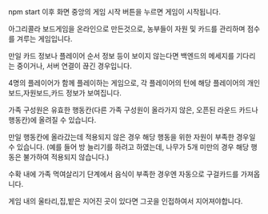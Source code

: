 npm start 이후 화면 중앙의 게임 시작 버튼을 누르면 게임이 시작됩니다.

아그리콜라 보드게임을 온라인으로 만든것으로, 농부들이 자원 및 카드를 관리하며 점수를 겨루는 게임입니다.

만일 카드 정보나 플레이어 순서 정보 등이 보이지 않는다면 백엔드의 메세지를 기다리는 중이거나, 서버 연결이 끊긴 경우입니다.

4명의 플레이어가 함께 플레이하는 게임으로, 각 플레이어의 턴에 해당 플레이어의 개인보드,자원보드,카드 정보가 보여집니다.

가족 구성원은 유효한 행동칸(다른 가족 구성원이 올라가지 않은, 오픈된 라운드 카드나 행동칸)에 올려질 수 있습니다.

만일 행동칸에 올라갔는데 적용되지 않은 경우 해당 행동을 위한 자원이 부족한 경우일 수 있습니다.
(예를 들어 방 늘리기를 하려고 하였는데, 나무가 5개 미만의 경우 해당 행동은 불가하여 적용되지 않습니다.)

수확 내에 가족 먹여살리기 단계에서 음식이 부족한 경우엔 자동으로 구걸카드를 가져옵니다.

게임 내의 울타리,집,밭은 지어진 곳이 있다면 그곳을 인접하여서 지어져야합니다.
